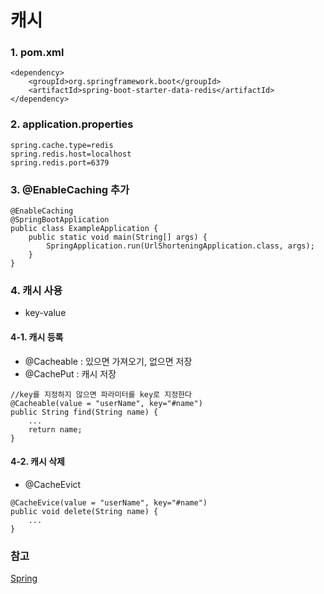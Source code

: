 ﻿# 캐시

### 1. pom.xml
```
<dependency>
	<groupId>org.springframework.boot</groupId>
	<artifactId>spring-boot-starter-data-redis</artifactId>
</dependency>
```

### 2. application.properties
```
spring.cache.type=redis
spring.redis.host=localhost
spring.redis.port=6379
```

### 3. @EnableCaching 추가
```
@EnableCaching
@SpringBootApplication
public class ExampleApplication {
	public static void main(String[] args) {
		SpringApplication.run(UrlShorteningApplication.class, args);
	}
}
```

### 4. 캐시 사용
- key-value
#### 4-1. 캐시 등록
- @Cacheable : 있으면 가져오기, 없으면 저장
- @CachePut : 캐시 저장
```
//key를 지정하지 않으면 파라미터를 key로 지정한다
@Cacheable(value = "userName", key="#name")
public String find(String name) {
	...
    return name;
}
```

#### 4-2. 캐시 삭제
- @CacheEvict
```
@CacheEvice(value = "userName", key="#name")
public void delete(String name) {
	...
}
```


### 참고
[Spring](https://docs.spring.io/spring/docs/current/spring-framework-reference/integration.html#cache)